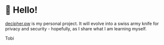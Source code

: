 # 🌱 Hello!

[decipher.pw](https://decipher.pw) is my personal project. It will evolve into a swiss army knife for privacy and security - hopefully, as I share what I am learning myself.

Tobi
